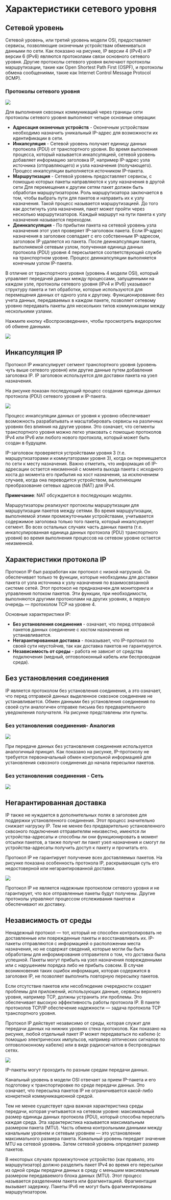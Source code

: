 # Характеристики сетевого уровня

<!-- 8.1.1 -->
## Сетевой уровень

Сетевой уровень, или третий уровень модели OSI, предоставляет сервисы, позволяющие оконечным устройствам обмениваться данными по сети. Как показано на рисунке, IP версии 4 (IPv4) и IP версии 6 (IPv6) являются протоколами связи основного сетевого уровня. Другие протоколы сетевого уровня включают протоколы маршрутизации, такие как Open Shortest Path First (OSPF), и протоколы обмена сообщениями, такие как Internet Control Message Protocol (ICMP).

### Протоколы сетевого уровня

![](./assets/8.1.1-1.png)
<!-- /courses/itn-dl/aeed0794-34fa-11eb-ad9a-f74babed41a6/af215e06-34fa-11eb-ad9a-f74babed41a6/assets/2e08d584-1c25-11ea-81a0-ffc2c49b96bc.svg -->

<!--

-->

Для выполнения сквозных коммуникаций через границы сети протоколы сетевого уровня выполняют четыре основные операции:

* **Адресация оконечных устройств** - Оконечным устройствам необходимо назначить уникальный IP-адрес для возможности их идентификации в сети.
* **Инкапсуляция** - Сетевой уровень получает единицу данных протокола (PDU) от транспортного уровня. Во время выполнения процесса, который называется инкапсуляцией, сетевой уровень добавляет информацию заголовка IP, например IP-адрес узла источника (отправляющего) и узла назначения (получающего). Процесс инкапсуляции выполняется источником IP-пакета.
* **Маршрутизация**  - Сетевой уровень предоставляет сервисы, с помощью которых пакеты направляются к узлу назначения в другой сети Для перемещения к другим сетям пакет должен быть обработан маршрутизатором. Роль маршрутизатора заключается в том, чтобы выбрать пути для пакетов и направить их к узлу назначения. Такой процесс называется маршрутизацией. До того как достигнуть узла назначения, пакет может пройти через несколько маршрутизаторов. Каждый маршрут на пути пакета к узлу назначения называется переходом.
* **Деинкапсуляция**  - По прибытии пакета на сетевой уровень узла назначения этот узел проверяет IP-заголовок пакета. Если IP-адрес назначения в заголовке совпадает с его собственным IP-адресом, заголовок IP удаляется из пакета. После деинкапсуляции пакета, выполняемой сетевым узлом, полученная единица данных протокола (PDU) уровня 4 пересылается соответствующей службе на транспортном уровне. Процесс деинкапсуляции выполняется конечным узлом IP-пакета.

В отличие от транспортного уровня (уровень 4 модели OSI), который управляет передачей данных между процессами, запущенными на каждом узле, протоколы сетевого уровня (IPv4 и IPv6) указывают структуру пакета и тип обработки, которые используются для перемещения данных от одного узла к другому. Функционирование без учета данных, передаваемых в каждом пакете, позволяет сетевому уровню передавать пакеты для нескольких типов коммуникации между несколькими узлами.

Нажмите кнопку «Воспроизведение», чтобы просмотреть видеоролик об обмене данными.

![](./assets/8.1.1-2.gif)

<!-- 8.1.2 -->
## Инкапсуляция IP

Протокол IP инкапсулирует сегмент транспортного уровня (уровень чуть выше сетевого уровня) или другие данные путем добавления заголовка IP. IP заголовок используется для доставки пакета на узел назначения.

На рисунке показан последующий процесс создания единицы данных протокола (PDU) сетевого уровня и IP-пакета.

![](./assets/8.1.2.png)
<!-- /courses/itn-dl/aeed0794-34fa-11eb-ad9a-f74babed41a6/af215e06-34fa-11eb-ad9a-f74babed41a6/assets/2e094ab4-1c25-11ea-81a0-ffc2c49b96bc.svg -->

<!--
На рисунке показан PDU транспортного уровня, инкапсулированный в IP-пакет. Вверху графика находится инкапсуляция транспортного слоя. Он показывает заголовок сегмента, за которым следуют данные. Это включает PDU транспортного уровня. Это передается на сетевой уровень для дальнейшей инкапсуляции и становится частью данных PDU сетевого уровня. Перед данными добавляется заголовок IP для создания IP-пакета.
-->

Процесс инкапсуляции данных от уровня к уровню обеспечивает возможность разрабатывать и масштабировать сервисы на различных уровнях без влияния на другие уровни. Это означает, что сегменты транспортного уровня можно легко упаковать с помощью протоколов IPv4 или IPv6 или любого нового протокола, который может быть создан в будущем.

IP-заголовок проверяется устройствами уровня 3 (т.е. маршрутизаторами и коммутаторами уровня 3), когда он перемещается по сети к месту назначения. Важно отметить, что информация об IP-адресации остается неизменной с момента выхода пакета с исходного хоста до момента его прибытия на хост назначения, за исключением случаев, когда она переводится устройством, выполняющим преобразование сетевых адресов (NAT) для IPv4.

**Примечание**: NAT обсуждается в последующих модулях.

Маршрутизаторы реализуют протоколы маршрутизации для маршрутизации пакетов между сетями. Во время маршрутизации, выполняемой этими промежуточными устройствами, учитывается содержимое заголовка только того пакета, который инкапсулирует сегмент. Во всех остальных случаях часть данных пакета (т.е. инкапсулированная единица данных протокола (PDU) транспортного уровня) во время выполнения процессов на сетевом уровне остается неизменной.

<!-- 8.1.3 -->
## Характеристики протокола IP

Протокол IP был разработан как протокол с низкой нагрузкой. Он обеспечивает только те функции, которые необходимы для доставки пакета от узла источника к узлу назначения по взаимосвязанной системе сетей. Этот протокол не предназначен для мониторинга и управления потоком пакетов. Эти функции, при необходимости, выполняются другими протоколами на других уровнях, в первую очередь — протоколом TCP на уровне 4.

Основные характеристики IP:

* **Без установления соединения**   - означает, что перед отправкой пакетов данных соединение с хостом назначения не устанавливается.
* **Негарантированная доставка**  - показывает, что IP-протокол по своей сути неустойчив, так как доставка пакетов не гарантируется.
* **Независимость от среды**  - работа не зависит от средства подключения (медный, оптоволоконный кабель или беспроводная среда).

<!-- 8.1.4 -->
## Без установления соединения

IP является протоколом без установления соединения, а это означает, что перед отправкой данных выделенное сквозное соединение не устанавливается. Обмен данными без установления соединения по своей сути аналогичен отправке письма без предварительного уведомления получателя. На рисунке представлены эти пункты.

### Без установления соединения- Аналогия

![](./assets/8.1.4-1.png)
<!-- /courses/itn-dl/aeed0794-34fa-11eb-ad9a-f74babed41a6/af215e06-34fa-11eb-ad9a-f74babed41a6/assets/2e09bfe4-1c25-11ea-81a0-ffc2c49b96bc.svg -->

<!--
пакет, состоящий из IP-заголовка и сегмента, отправляется из источника в одной сети в пункт назначения в другой сети
-->

При передаче данных без установления соединения используется аналогичный принцип. Как показано на рисунке, IP-протоколу не требуется первоначальный обмен контрольной информацией для установления сквозного соединения до начала пересылки пакетов.

### Без установления соединения - Сеть

![](./assets/8.1.4-2.png)
<!-- /courses/itn-dl/aeed0794-34fa-11eb-ad9a-f74babed41a6/af215e06-34fa-11eb-ad9a-f74babed41a6/assets/2e09e6f4-1c25-11ea-81a0-ffc2c49b96bc.svg -->

<!-- 8.1.5 -->
## Негарантированная доставка

IP также не нуждается в дополнительных полях в заголовке для поддержки установленного соединения. Этот процесс значительно снижает нагрузку IP. Тем не менее без предварительно установленного сквозного подключения отправителям неизвестно, имеются ли устройства-адресаты и способны ли они функционировать в момент отсылки пакетов, а также получит ли пакет узел назначения и смогут ли устройства-адресаты получить доступ к пакету и прочитать его.

Протокол IP не гарантирует получение всех доставляемых пакетов. На рисунке показана особенность протокола IP, раскрывающая суть его недостоверной или негарантированной доставки.

![](./assets/8.1.5.png)
<!-- /courses/itn-dl/aeed0794-34fa-11eb-ad9a-f74babed41a6/af215e06-34fa-11eb-ad9a-f74babed41a6/assets/2e0a3511-1c25-11ea-81a0-ffc2c49b96bc.svg -->

Протокол IP не является надежным протоколом сетевого уровня и не гарантирует, что все отправленные пакеты будут получены. Другие протоколы управляют процессом отслеживания пакетов и обеспечивают их доставку.

<!--
На диаграмме показан источник в одной сети и пункт назначения в другой сети. Между двумя узлами находится облако, состоящее из четырех маршрутизаторов в топологии сети. Три IP-пакета покидают исходный хост, но только два поступают на хост назначения. Текст на рисунке гласит: Пакеты быстро маршрутизируются по сети; Некоторые пакеты могут быть потеряны в пути.
-->

<!-- 8.1.6 -->
## Независимость от среды

Ненадежный протокол — тот, который не способен контролировать не доставленные или поврежденные пакеты и восстанавливать их. IP-пакеты отправляются с информацией о расположении места назначения, но не содержат сведений, которые могли бы быть обработаны для информирования отправителя о том, что доставка была успешной. Пакеты могут прибыть на узел назначения поврежденными или с нарушением порядка либо не прибыть совсем. В случае возникновения таких ошибок информация, которая содержится в заголовке IP, не позволяет выполнить повторную пересылку пакетов.

Если отсутствие пакетов или несоблюдение очередности создает проблемы для приложений, использующих данные, сервисы верхнего уровня, например TCP, должны устранить эти проблемы. Это обеспечивает высокую эффективность работы протокола IP. В пакете протоколов TCP/IP обеспечение надежности — задача протокола TCP транспортного уровня.

Протокол IP действует независимо от среды, которая служит для передачи данных на нижних уровнях стека протоколов. Как показано на рисунке, любой отдельный пакет IP может передаваться по кабелю (с помощью электрических импульсов, например оптических сигналов по оптоволоконному кабелю) или в виде радиосигналов в беспроводных сетях.

![](./assets/8.1.6.png)
<!-- /courses/itn-dl/aeed0794-34fa-11eb-ad9a-f74babed41a6/af215e06-34fa-11eb-ad9a-f74babed41a6/assets/2e0a8333-1c25-11ea-81a0-ffc2c49b96bc.svg -->

IP-пакеты могут проходить по разным средам передачи данных.

<!--
На диаграмме показана топология сети в облаке с пакетом, перемещающимся по различным типам среды между двумя узлами. IP-пакет отображается, перемещающийся между узлом и маршрутизатором по медному Ethernet-соединению.  Первый маршрутизатор подключается ко второму маршрутизатору через последовательный порт. IP-пакет отображается, перемещающийся между вторым маршрутизатором и третьим маршрутизатором по оптоволоконному соединению.  Третий маршрутизатор подключен к четвертому маршрутизатору, который является беспроводным маршрутизатором. IP-пакет отображается, перемещающийся между четвертым маршрутизатором и узлом по беспроводному соединению.
-->

Канальный уровень в модели OSI отвечает за прием IP-пакета и его подготовку к транспортировке по среде передачи данных. Это означает, что пересылка пакетов IP не ограничивается какой-либо конкретной коммуникационной средой.

Тем не менее существует одна важная характеристика среды передачи, которая учитывается на сетевом уровне: максимальный размер единицы данных протокола (PDU), который способна переслать каждая среда. Эта характеристика называется максимальным размером пакета (MTU). Часть обмена контрольными данными между канальным уровнем и сетевым уровнем — это установление максимального размера пакета. Канальный уровень передает значение MTU на сетевой уровень. Затем сетевой уровень определяет размер пакетов.

В некоторых случаях промежуточное устройство (как правило, это маршрутизатор) должно разделить пакет IPv4 во время его пересылки из одной среды передачи данных в среду с меньшим максимальным размером передаваемого блока данных (MTU). Этот процесс называется разделением пакета или фрагментацией. Фрагментация вызывает задержку. Пакеты IPv6 не могут быть фрагментированы маршрутизатором.

<!-- 8.1.7 -->
<!-- quiz -->

